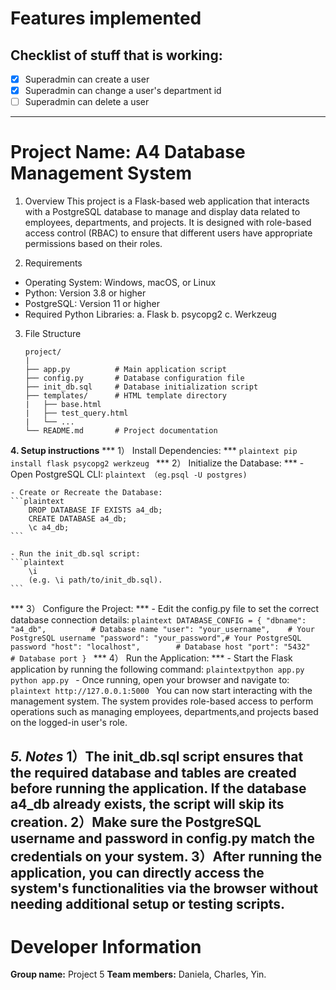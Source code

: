 # Features implemented
## Checklist of stuff that is working:
- [x] Superadmin can create a user
- [X] Superadmin can change a user's department id
- [ ] Superadmin can delete a user
----------------------------------------------------------------------------------


# Project Name: A4 Database Management System
1. Overview
    This project is a Flask-based web application that interacts with a PostgreSQL
    database to manage and display data related to employees, departments, and
    projects. It is designed with role-based access control (RBAC) to ensure that
    different users have appropriate permissions based on their roles.
    
2. Requirements
- Operating System: Windows, macOS, or Linux
- Python: Version 3.8 or higher
- PostgreSQL: Version 11 or higher
- Required Python Libraries:
    a. Flask
    b. psycopg2
    c. Werkzeug
    
3. File Structure
    ```plaintext
    project/
    |
    ├── app.py          # Main application script
    ├── config.py       # Database configuration file
    ├── init_db.sql     # Database initialization script
    ├── templates/      # HTML template directory
    |   ├── base.html
    |   ├── test_query.html
    |   └── ...
    └── README.md       # Project documentation
    ```
**4. Setup instructions**
*** 1） Install Dependencies: ***
    ```plaintext
        pip install flask psycopg2 werkzeug
    ```
*** 2） Initialize the Database: ***
    - Open PostgreSQL CLI:
    ```plaintext
        （eg.psql -U postgres)
    ```

    - Create or Recreate the Database:
    ```plaintext
        DROP DATABASE IF EXISTS a4_db;
        CREATE DATABASE a4_db;
        \c a4_db;
    ```
    
    - Run the init_db.sql script:
    ```plaintext
        \i 
        (e.g. \i path/to/init_db.sql).
    ```
*** 3） Configure the Project: ***
    - Edit the config.py file to set the correct database connection details:
    ```plaintext
        DATABASE_CONFIG = {
            "dbname": "a4_db",          # Database name
            "user": "your_username",    # Your PostgreSQL username
            "password": "your_password",# Your PostgreSQL password
            "host": "localhost",        # Database host
            "port": "5432"              # Database port
        }
    ```
*** 4） Run the Application: ***
    - Start the Flask application by running the following command:
    ```plaintextpython app.py
        python app.py
    ```
    - Once running, open your browser and navigate to:
    ```plaintext
        http://127.0.0.1:5000
    ```
    You can now start interacting with the management system. The system provides
    role-based access to perform operations such as managing employees,
    departments,and projects based on the logged-in user's role.
    
*5. Notes*
    1）The init_db.sql script ensures that the required database and tables are
    created before running the application. If the database a4_db already exists,
    the script will skip its creation.
    2）Make sure the PostgreSQL username and password in config.py match the
    credentials on your system.
    3）After running the application, you can directly access the system's
    functionalities via the browser without needing additional setup or testing
    scripts.
------------------------------------------------------------------
# Developer Information
**Group name:** Project 5
**Team members:** Daniela, Charles, Yin.
